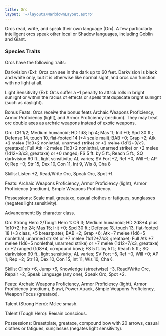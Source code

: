```yaml
---
title: Orc
layout: '~/layouts/MarkdownLayout.astro'
---
```

Orcs read, write, and speak their own language (Orc). A few particularly
intelligent orcs speak other local or Shadow languages, including Goblin and
Giant.

###  Species Traits

Orcs have the following traits:

Darkvision (Ex): Orcs can see in the dark up to 60 feet. Darkvision is black
and white only, but it is otherwise like normal sight, and orcs can function
with no light at all.

Light Sensitivity (Ex): Orcs suffer a –1 penalty to attack rolls in bright
sunlight or within the radius of effects or spells that duplicate bright
sunlight (such as daylight).

Bonus Feats: Orcs receive the bonus feats Archaic Weapons Proficiency, Armor
Proficiency (light), and Armor Proficiency (medium). They may treat orc double
axes as archaic weapons instead of exotic weapons.

Orc: CR 1/2; Medium humanoid; HD 1d8; hp 4; Mas 11; Init +0; Spd 30 ft.;
Defense 14, touch 10, flat-footed 14 (+4 scale mail); BAB +0; Grap +2; Atk +2
melee (1d3+2 nonlethal, unarmed strike) or +2 melee (1d12+3/x3, greataxe);
Full Atk +2 melee (1d3+2 nonlethal, unarmed strike) or +2 melee (1d12+3/x3,
greataxe) or +0 ranged; FS 5 ft. by 5 ft.; Reach 5 ft.; SQ darkvision 60 ft.,
light sensitivity; AL varies; SV Fort +2, Ref +0, Will –1; AP 0; Rep +0; Str
15, Dex 10, Con 11, Int 9, Wis 8, Cha 8.

Skills: Listen +2, Read/Write Orc, Speak Orc, Spot +1.

Feats: Archaic Weapons Proficiency, Armor Proficiency (light), Armor
Proficiency (medium), Simple Weapons Proficiency.

Possessions: Scale mail, greataxe, casual clothes or fatigues, sunglasses
(negates light sensitivity).

Advancement: By character class.

Orc Strong Hero 2/Tough Hero 1: CR 3; Medium humanoid; HD 2d8+4 plus 1d10+2;
hp 24; Mas 15; Init +0; Spd 30 ft.; Defense 18, touch 13, flat-footed 18 (+3
class, +5 breastplate); BAB +2; Grap +6; Atk +7 melee (1d6+5 nonlethal,
unarmed strike) or +7 melee (1d12+7/x3, greataxe); Full Atk +7 melee (1d6+5
nonlethal, unarmed strike) or +7 melee (1d12+7/x3, greataxe) or +2 ranged
(1d8+4, compound bow); FS 5 ft. by 5 ft.; Reach 5 ft.; SQ darkvision 60 ft.,
light sensitivity; AL varies; SV Fort +5, Ref +0, Will +0; AP 1; Rep +2; Str
18, Dex 10, Con 15, Int 11, Wis 10, Cha 6.

Skills: Climb +6, Jump +6, Knowledge (streetwise) +3, Read/Write Orc, Repair
+2, Speak Language (any one), Speak Orc, Spot +2.

Feats: Archaic Weapons Proficiency, Armor Proficiency (light), Armor
Proficiency (medium), Brawl, Power Attack, Simple Weapons Proficiency, Weapon
Focus (greataxe).

Talent (Strong Hero): Melee smash.

Talent (Tough Hero): Remain conscious.

Possessions: Breastplate, greataxe, compound bow with 20 arrows, casual
clothes or fatigues, sunglasses (negates light sensitivity).

